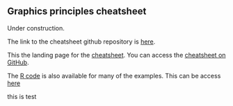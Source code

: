 ## Graphics principles cheatsheet

Under construction. 

The link to the cheatsheet github repository is [here](https://github.com/GraphicsPrinciples/CheatSheet).

This the landing page for the [cheatsheet](https://github.com/GraphicsPrinciples/CheatSheet/blob/master/NVSCheatSheet.pdf). You can access the [cheatsheet on GitHub](https://github.com/GraphicsPrinciples/CheatSheet/blob/master/NVSCheatSheet.pdf). 

The [R code](https://github.com/GraphicsPrinciples/CheatSheet) is also available for many of the examples. This can be access [here](https://github.com/GraphicsPrinciples/CheatSheet)

this is test


